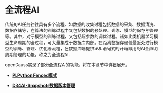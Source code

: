 # 全流程AI<a name="ZH-CN_TOPIC_0000001243923303"></a>

传统的AI任务往往具有多个流程，如数据的收集过程包括数据的采集、数据清洗、数据存储等，在算法的训练过程中又包括数据的预处理、训练、模型的保存与管理等。其中，对于模型的训练过程，又包括超参数的调优过程。诸如此类机器学习模型生命周期的全过程，可大量集成于数据库内部。在距离数据存储侧最近处进行模型的训练、管理、优化等流程，在数据库端提供SQL语句式的开箱即用的AI全声明周期管理的功能，称之为全流程AI.

openGauss实现了部分全流程AI的功能，将在本章节中详细展开。

-   **[PLPython Fenced模式](plpython-fenced模式.md)**  

-   **[DB4AI-Snapshots数据版本管理](DB4AI-Snapshots数据版本管理.md)**  


